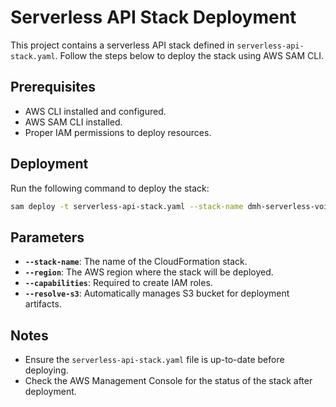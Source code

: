 # Serverless API Stack Deployment

This project contains a serverless API stack defined in `serverless-api-stack.yaml`. Follow the steps below to deploy the stack using AWS SAM CLI.

## Prerequisites

- AWS CLI installed and configured.
- AWS SAM CLI installed.
- Proper IAM permissions to deploy resources.

## Deployment

Run the following command to deploy the stack:

```bash
sam deploy -t serverless-api-stack.yaml --stack-name dmh-serverless-voice-stack --region eu-west-1 --capabilities CAPABILITY_NAMED_IAM --resolve-s3
```

## Parameters

- **`--stack-name`**: The name of the CloudFormation stack.
- **`--region`**: The AWS region where the stack will be deployed.
- **`--capabilities`**: Required to create IAM roles.
- **`--resolve-s3`**: Automatically manages S3 bucket for deployment artifacts.

## Notes

- Ensure the `serverless-api-stack.yaml` file is up-to-date before deploying.
- Check the AWS Management Console for the status of the stack after deployment.
